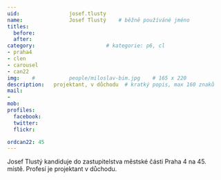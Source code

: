 ```yaml
---
uid:                josef.tlusty
name:               Josef Tlustý 	# běžně používáné jméno
titles:
  before:
  after:
category:                       # kategorie: p6, cl
- praha4
- clen
- carousel
- can22
img: 	#	        people/miloslav-bim.jpg    # 165 x 220
description:   projektant, v důchodu  # kratký popis, max 160 znaků
mail:
- 
mob:			
profiles:
  facebook:
  twitter: 
  flickr: 

ordcan22: 45
---
```


Josef Tlustý kandiduje do zastupitelstva městské části Praha 4 na 45. místě. Profesí je projektant v důchodu.
